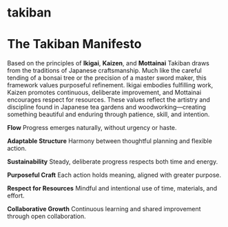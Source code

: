# takiban

# The Takiban Manifesto
Based on the principles of **Ikigai**, **Kaizen**, and **Mottainai**
Takiban draws from the traditions of Japanese craftsmanship. Much like the careful tending of a bonsai tree or the precision of a master sword maker, this framework values purposeful refinement. Ikigai embodies fulfilling work, Kaizen promotes continuous, deliberate improvement, and Mottainai encourages respect for resources. These values reflect the artistry and discipline found in Japanese tea gardens and woodworking—creating something beautiful and enduring through patience, skill, and intention.

**Flow**
Progress emerges naturally, without urgency or haste.

**Adaptable Structure**
Harmony between thoughtful planning and flexible action.

**Sustainability**
Steady, deliberate progress respects both time and energy.

**Purposeful Craft**
Each action holds meaning, aligned with greater purpose.

**Respect for Resources**
Mindful and intentional use of time, materials, and effort.

**Collaborative Growth**
Continuous learning and shared improvement through open collaboration.
